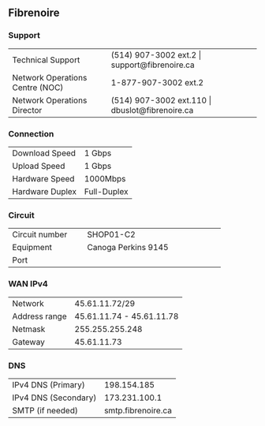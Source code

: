 <h2>Fibrenoire</h2>
<h3><a id="user-content-support" class="anchor" href="https://github.com/Shopify/net/blob/master/montreal/fibrenoire.md#support" aria-hidden="true"></a>Support</h3>
<table>
<tbody>
<tr>
<td>Technical Support</td>
<td>(514) 907-3002 ext.2 | support@fibrenoire.ca</td>
</tr>
<tr>
<td>Network Operations Centre (NOC)</td>
<td>1-877-907-3002 ext.2</td>
</tr>
<tr>
<td>Network Operations Director</td>
<td>(514) 907-3002 ext.110 | dbuslot@fibrenoire.ca</td>
</tr>
</tbody>
</table>
<h3><a id="user-content-connection" class="anchor" href="https://github.com/Shopify/net/blob/master/montreal/fibrenoire.md#connection" aria-hidden="true"></a>Connection</h3>
<table>
<tbody>
<tr>
<td>Download Speed</td>
<td>1 Gbps</td>
</tr>
<tr>
<td>Upload Speed</td>
<td>1 Gbps</td>
</tr>
<tr>
<td>Hardware Speed</td>
<td>1000Mbps</td>
</tr>
<tr>
<td>Hardware Duplex</td>
<td>Full-Duplex</td>
</tr>
</tbody>
</table>
<h3><a id="user-content-circuit" class="anchor" href="https://github.com/Shopify/net/blob/master/montreal/fibrenoire.md#circuit" aria-hidden="true"></a>Circuit</h3>
<table style="width: 431px;">
<tbody>
<tr>
<td style="width: 141px;">Circuit number</td>
<td style="width: 280px;">SHOP01-C2</td>
</tr>
<tr>
<td style="width: 141px;">Equipment</td>
<td style="width: 280px;">
<div dir="ltr">Canoga Perkins 9145</div>
</td>
</tr>
<tr>
<td style="width: 141px;">Port</td>
<td style="width: 280px;">&nbsp;</td>
</tr>
</tbody>
</table>
<h3><a id="user-content-wan-ipv4" class="anchor" href="https://github.com/Shopify/net/blob/master/montreal/fibrenoire.md#wan-ipv4" aria-hidden="true"></a>WAN IPv4</h3>
<table>
<tbody>
<tr>
<td>Network</td>
<td>45.61.11.72/29</td>
</tr>
<tr>
<td>Address range</td>
<td>45.61.11.74 - 45.61.11.78</td>
</tr>
<tr>
<td>Netmask</td>
<td>255.255.255.248</td>
</tr>
<tr>
<td>Gateway</td>
<td>45.61.11.73</td>
</tr>
</tbody>
</table>
<h3><a id="user-content-dns" class="anchor" href="https://github.com/Shopify/net/blob/master/montreal/fibrenoire.md#dns" aria-hidden="true"></a>DNS</h3>
<table>
<tbody>
<tr>
<td>IPv4 DNS (Primary)</td>
<td>198.154.185</td>
</tr>
<tr>
<td>IPv4 DNS (Secondary)</td>
<td>173.231.100.1</td>
</tr>
<tr>
<td>SMTP (if needed)</td>
<td>smtp.fibrenoire.ca</td>
</tr>
</tbody>
</table>
